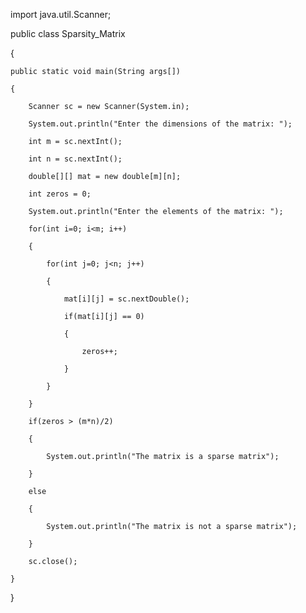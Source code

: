 import java.util.Scanner;
 
public class Sparsity_Matrix 

{
    
    public static void main(String args[])
    
    {
        
        Scanner sc = new Scanner(System.in);
        
        System.out.println("Enter the dimensions of the matrix: ");
        
        int m = sc.nextInt();
        
        int n = sc.nextInt();
        
        double[][] mat = new double[m][n];
        
        int zeros = 0;
        
        System.out.println("Enter the elements of the matrix: ");
        
        for(int i=0; i<m; i++)
        
        {
            
            for(int j=0; j<n; j++)
            
            {
                
                mat[i][j] = sc.nextDouble();
                
                if(mat[i][j] == 0)
                
                {
                    
                    zeros++;
                
                }
            
            }
        
        }
 
        if(zeros > (m*n)/2)
        
        {
            
            System.out.println("The matrix is a sparse matrix");
        
        }
        
        else
        
        {
            
            System.out.println("The matrix is not a sparse matrix");
        
        }
 
        sc.close();
    
    }

}
